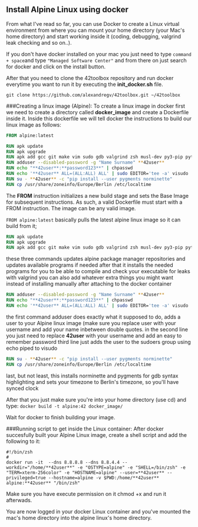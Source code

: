 ## Install Alpine Linux using docker

From what I've read so far, you can use Docker to create a Linux virtual environment from where you can mount your home directory (your Mac's home directory) and start working inside it (coding, debugging, valgrind leak checking and so on..).

If you don't have docker installed on your mac you just need to type `command + space`and type `"Managed Software Center"` and from there on just search for docker and click on the install button.

After that you need to clone the 42toolbox repository and run docker everytime you want to run it by executing the **init_docker.sh** file.
```git
git clone https://github.com/alexandregv/42toolbox.git ~/42toolbox
```

###Creating a linux image (Alpine):
To create a linux image in docker first we need to create a directory called **docker_image** and create a Dockerfile inside it.
Inside this dockerfile we will tell docker the instructions to build our linux image as follows:
```dockerfile
FROM alpine:latest

RUN apk update
RUN apk upgrade
RUN apk add gcc git make vim sudo gdb valgrind zsh musl-dev py3-pip python3 tzdata
RUN adduser --disabled-password -g "Name Surname" **42user**
RUN echo "**42user**:**password123**" | chpasswd
RUN echo '**42user** ALL=(ALL:ALL) ALL' | sudo EDITOR='tee -a' visudo
RUN su - **42user** -c "pip install --user pygments norminette"
RUN cp /usr/share/zoneinfo/Europe/Berlin /etc/localtime
```
The **FROM** instruction initializes a new build stage and sets the Base Image for subsequent instructions. As such, a valid Dockerfile must start with a FROM instruction. The image can be any valid image.  

`FROM alpine:latest`
basically pulls the latest alpine linux image so it can build from it;

```dockerfile
RUN apk update
RUN apk upgrade
RUN apk add gcc git make vim sudo gdb valgrind zsh musl-dev py3-pip python3 tzdata
```
these three commands updates alpine package manager repositories and updates available programs if needed
after that it installs the needed programs for you to be able to compile and check your executable for leaks with valgrind
you can also add whatever extra things you might want instead of installing manually after attaching to the docker container

```dockerfile
RUN adduser --disabled-password -g "Name Surname" **42user**
RUN echo "**42user**:**password123**" | chpasswd
RUN echo '**42user** ALL=(ALL:ALL) ALL' | sudo EDITOR='tee -a' visudo
```
the first command adduser does exactly what it supposed to do, adds a user to your Alpine linux image (make sure you replace user with your username and add your name inbetween double quotes.
in the second line you just need to replace ****42user**** with your username and add an easy to remember password 
third line just adds the user to the sudoers group using echo piped to visudo

```dockerfile
RUN su - **42user** -c "pip install --user pygments norminette"
RUN cp /usr/share/zoneinfo/Europe/Berlin /etc/localtime
```
last, but not least, this installs norminette and pygments for gdb syntax highlighting and sets your timezone to Berlin's timezone, so you'll have synced clock


After that you just make sure you're into your home directory (use cd) and type:
`docker build -t alpine:42 docker_image/`

Wait for docker to finish building your image.

###Running script to get inside the Linux container:
After docker succesfully built your Alpine Linux image, create a shell script and add the following to it:

```shell
#!/bin/zsh
#
docker run -it  --dns 8.8.8.8 --dns 8.8.4.4 --workdir="/home/**42user**" -e "OSTYPE=alpine" -e "SHELL=/bin/zsh" -e "TERM=xterm-256color" -e "HOSTNAME=alpine" --user=**42user** --privileged=true --hostname=alpine -v $PWD:/home/**42user** alpine:**42user** "/bin/zsh"
```


Make sure you have execute permission on it chmod +x and run it afterwads.

You are now logged in your docker Linux container and you've mounted the mac's home directory into the alpine linux's home directory.
